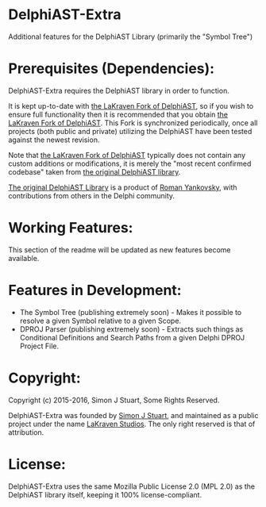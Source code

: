 # DelphiAST-Extra
Additional features for the DelphiAST Library (primarily the "Symbol Tree")

# Prerequisites (Dependencies):
DelphiAST-Extra requires the DelphiAST library in order to function.

It is kept up-to-date with [the LaKraven Fork of DelphiAST](https://github.com/LaKraven/DelphiAST), so if you wish to ensure full functionality then it is recommended that you obtain [the LaKraven Fork of DelphiAST](https://github.com/LaKraven/DelphiAST). This Fork is synchronized periodically, once all projects (both public and private) utilizing the DelphiAST have been tested against the newest revision.

Note that [the LaKraven Fork of DelphiAST](https://github.com/LaKraven/DelphiAST) typically does not contain any custom additions or modifications, it is merely the "most recent confirmed codebase" taken from [the original DelphiAST library](https://github.com/RomanYankovsky/DelphiAST).

[The original DelphiAST Library](https://github.com/RomanYankovsky/DelphiAST) is a product of [Roman Yankovsky](mailto:roman@yankovsky.me), with contributions from others in the Delphi community.

# Working Features:
This section of the readme will be updated as new features become available.

# Features in Development:
- The Symbol Tree (publishing extremely soon) - Makes it possible to resolve a given Symbol relative to a given Scope.
- DPROJ Parser (publishing extremely soon) - Extracts such things as Conditional Definitions and Search Paths from a given Delphi DPROJ Project File.

# Copyright:
Copyright (c) 2015-2016, Simon J Stuart, Some Rights Reserved.

DelphiAST-Extra was founded by [Simon J Stuart](http://otapi.com), and maintained as a public project under the name [LaKraven Studios](https://github.com/LaKraven). The only right reserved is that of attribution.

# License:
DelphiAST-Extra uses the same Mozilla Public License 2.0 (MPL 2.0) as the DelphiAST library itself, keeping it 100% license-compliant.
